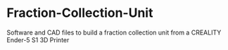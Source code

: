 # Fraction-Collection-Unit
Software and CAD files to build a fraction collection unit from a CREALITY Ender-5 S1 3D Printer 
